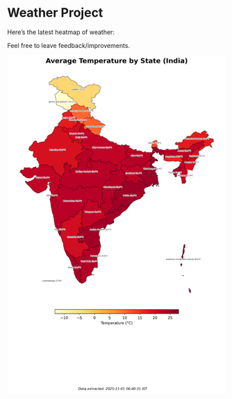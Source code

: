 # Weather Project

Here’s the latest heatmap of weather:

Feel free to leave feedback/improvements.

![India Heatmap](docs/assets/india_heatmap.png?v=055E09)
